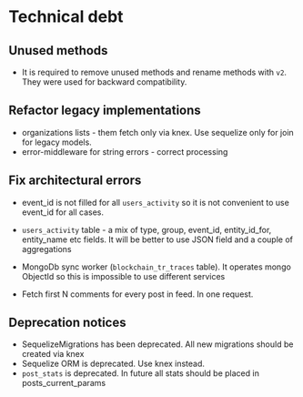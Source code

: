 # Technical debt

## Unused methods
* It is required to remove unused methods and rename methods with `v2`. They were used for backward compatibility.

## Refactor legacy implementations
* organizations lists - them fetch only via knex. Use sequelize only for join for legacy models.
* error-middleware for string errors - correct processing

## Fix architectural errors
* event_id is not filled for all `users_activity` so it is not convenient to use event_id for all cases.
* `users_activity` table - a mix of type, group, event_id, entity_id_for, entity_name etc fields. It will be better to use JSON
field and a couple of aggregations
* MongoDb sync worker (`blockchain_tr_traces` table). It operates mongo ObjectId so this is impossible to use different services

* Fetch first N comments for every post in feed. In one request.

## Deprecation notices
* SequelizeMigrations has been deprecated. All new migrations should be created via knex
* Sequelize ORM is deprecated. Use knex instead.
* `post_stats` is deprecated. In future all stats should be placed in posts_current_params
